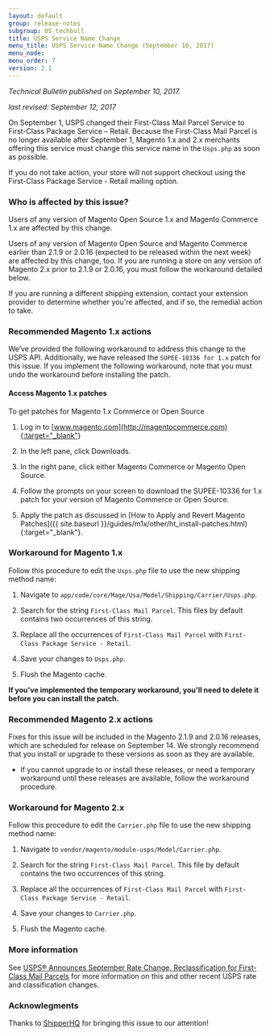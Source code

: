 ```yaml
---
layout: default 
group: release-notes
subgroup: 05_techbull
title: USPS Service Name Change  
menu_title: USPS Service Name Change (September 10, 2017)
menu_node: 
menu_order: 7
version: 2.1
---
```


*Technical Bulletin published on September 10, 2017.*

*last revised: September 12, 2017* 



On September 1, USPS changed their First-Class Mail Parcel Service to First-Class Package Service – Retail. Because the First-Class Mail Parcel is no longer available after September 1,  Magento 1.x and 2.x merchants offering this service must change this service name in the `Usps.php` as soon as possible. 

If you do not take action, your store will not support checkout using the First-Class Package Service - Retail mailing option. 

### Who is affected by this issue?

Users of any version of Magento Open Source 1.x and Magento Commerce 1.x are affected by this change.

Users of any version of Magento Open Source and Magento Commerce earlier than 2.1.9 or 2.0.16 (expected to be released within the next week) are affected by this change, too. If you are running a store on any version of Magento 2.x prior to 2.1.9 or 2.0.16, you must follow the workaround detailed below.

<div class="bs-callout bs-callout-info" id="info" markdown="1">
If you are running a different shipping extension, contact your extension provider to determine whether you're affected, and if so, the remedial action to take.
</div>

### Recommended Magento 1.x actions

We’ve provided the following workaround to address this change to the USPS API. Additionally, we have released the `SUPEE-10336 for 1.x` patch for this issue. If you implement the following workaround, note that you must undo the workaround before installing the patch.

#### Access Magento 1.x patches

To get patches for Magento 1.x Commerce or Open Source

1.	Log in to [www.magento.com](http://magentocommerce.com){:target="_blank"}

2.	In the left pane, click Downloads.

3.	In the right pane, click either Magento Commerce or Magento Open Source.

4.	Follow the prompts on your screen to download the SUPEE-10336 for 1.x patch for your version of Magento Commerce or Open Source.

5.	Apply the patch as discussed in [How to Apply and Revert Magento Patches]({{ site.baseurl }}/guides/m1x/other/ht_install-patches.html){:target="_blank"}.

### Workaround for Magento 1.x 

Follow this procedure to edit the `Usps.php` file to use the new shipping method name: 

1) Navigate to `app/code/core/Mage/Usa/Model/Shipping/Carrier/Usps.php`. 

2) Search for the string `First-Class Mail Parcel`. This files by default contains two occurrences of this string.  

3) Replace all the occurrences of `First-Class Mail Parcel` with `First-Class Package Service - Retail`.

4) Save your changes to `Usps.php`. 

5) Flush the Magento cache. 


**If you've implemented the temporary workaround, you'll need to delete it before you can install the patch.**

### Recommended Magento 2.x actions

<div class="bs-callout bs-callout-info" id="info" markdown="1">
Fixes for this issue will be included in the Magento 2.1.9 and 2.0.16 releases, which are scheduled for release on September 14. We strongly recommend that you install or upgrade to these versions as soon as they are available.
</div>

* If you cannot upgrade to or install these releases, or need a temporary workaround until these releases are available, follow the workaround procedure.

### Workaround for Magento 2.x

Follow this procedure to edit the `Carrier.php` file to use the new shipping method name:

1) Navigate to `vendor/magento/module-usps/Model/Carrier.php`. 

2) Search for the string `First-Class Mail Parcel`. This file by default contains the two occurrences of this string.  

3) Replace all the occurrences of `First-Class Mail Parcel` with `First-Class Package Service - Retail`.

4) Save your changes to `Carrier.php`. 

5) Flush the Magento cache. 

### More information

See [USPS® Announces September Rate Change, Reclassification for First-Class Mail Parcels](http://www.pitneybowes.com/us/blog/usps-announces-september-rate-change-first-class-mail-parcels.html) for more information on this and other recent USPS rate and classification changes. 

### Acknowlegments

Thanks to [ShipperHQ](https://shipperhq.com/) for bringing this issue to our attention!





